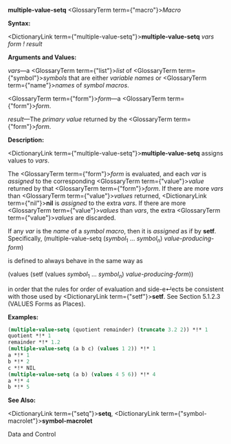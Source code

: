 **multiple-value-setq** <GlossaryTerm  term={"macro"}><i>Macro</i></GlossaryTerm> 



**Syntax:** 



<DictionaryLink  term={"multiple-value-setq"}><b>multiple-value-setq</b></DictionaryLink> *vars form ! result* 



**Arguments and Values:** 



*vars*—a <GlossaryTerm  term={"list"}><i>list</i></GlossaryTerm> of <GlossaryTerm  term={"symbol"}><i>symbols</i></GlossaryTerm> that are either *variable names* or <GlossaryTerm  term={"name"}><i>names</i></GlossaryTerm> of *symbol macros*. 



<GlossaryTerm  term={"form"}><i>form</i></GlossaryTerm>—a <GlossaryTerm  term={"form"}><i>form</i></GlossaryTerm>. 



*result*—The *primary value* returned by the <GlossaryTerm  term={"form"}><i>form</i></GlossaryTerm>. 



**Description:** 



<DictionaryLink  term={"multiple-value-setq"}><b>multiple-value-setq</b></DictionaryLink> assigns values to *vars*. 



The <GlossaryTerm  term={"form"}><i>form</i></GlossaryTerm> is evaluated, and each *var* is *assigned* to the corresponding <GlossaryTerm  term={"value"}><i>value</i></GlossaryTerm> returned by that <GlossaryTerm  term={"form"}><i>form</i></GlossaryTerm>. If there are more *vars* than <GlossaryTerm  term={"value"}><i>values</i></GlossaryTerm> returned, <DictionaryLink  term={"nil"}><b>nil</b></DictionaryLink> is *assigned* to the extra *vars*. If there are more <GlossaryTerm  term={"value"}><i>values</i></GlossaryTerm> than *vars*, the extra <GlossaryTerm  term={"value"}><i>values</i></GlossaryTerm> are discarded. 



If any <i>var</i> is the <i>name</i> of a <i>symbol macro</i>, then it is <i>assigned</i> as if by <b>setf</b>. Specifically, (multiple-value-setq (<i>symbol</i><sub>1</sub> ... <i>symbol<sub>n</sub></i>) <i>value-producing-form</i>) 



is defined to always behave in the same way as 



(values (setf (values <i>symbol</i><sub>1</sub> ... <i>symbol<sub>n</sub></i>) <i>value-producing-form</i>)) 



in order that the rules for order of evaluation and side-e↵ects be consistent with those used by <DictionaryLink  term={"setf"}><b>setf</b></DictionaryLink>. See Section 5.1.2.3 (VALUES Forms as Places). 



**Examples:**
```lisp
(multiple-value-setq (quotient remainder) (truncate 3.2 2)) *!* 1 
quotient *!* 1 
remainder *!* 1.2 
(multiple-value-setq (a b c) (values 1 2)) *!* 1 
a *!* 1 
b *!* 2 
c *!* NIL 
(multiple-value-setq (a b) (values 4 5 6)) *!* 4 
a *!* 4 
b *!* 5 
```
**See Also:** 



<DictionaryLink  term={"setq"}><b>setq</b></DictionaryLink>, <DictionaryLink  term={"symbol-macrolet"}><b>symbol-macrolet</b></DictionaryLink> 



Data and Control 



 



 



